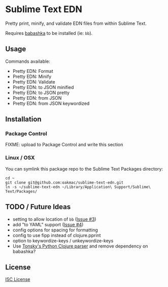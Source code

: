 # Sublime Text EDN

Pretty print, minify, and validate EDN files from within Sublime Text.

Requires [babashka] to be installed (ie: `bb`).

[babashka]:https://babashka.org/

## Usage

Commands available:

- Pretty EDN: Format
- Pretty EDN: Minify
- Pretty EDN: Validate
- Pretty EDN: to JSON minified
- Pretty EDN: to JSON pretty
- Pretty EDN: from JSON
- Pretty EDN: from JSON keywordized

## Installation

### Package Control

FIXME: upload to Package Control and write this section

### Linux / OSX

You can symlink this package repo to the Sublime Text Packages directory:

```
cd ~
git clone git@github.com:oakmac/sublime-text-edn.git
ln -s ~/sublime-text-edn ~/Library/Application\ Support/Sublime\ Text/Packages/
```

## TODO / Future Ideas

- setting to allow location of `bb` ([Issue #3](https://github.com/oakmac/sublime-pretty-edn/issues/3))
- add "to YAML" support ([Issue #4](https://github.com/oakmac/sublime-pretty-edn/issues/4))
- config options for spacing for formatting
- config to use fipp instead of clojure.pprint
- option to keywordize-keys / unkeywordize-keys
- Use [Tonsky's Python Clojure parser](https://github.com/tonsky/Clojure-Sublimed/blob/master/cs_parser.py) and remove dependency on babashka?

## License

[ISC License](LICENSE.md)
